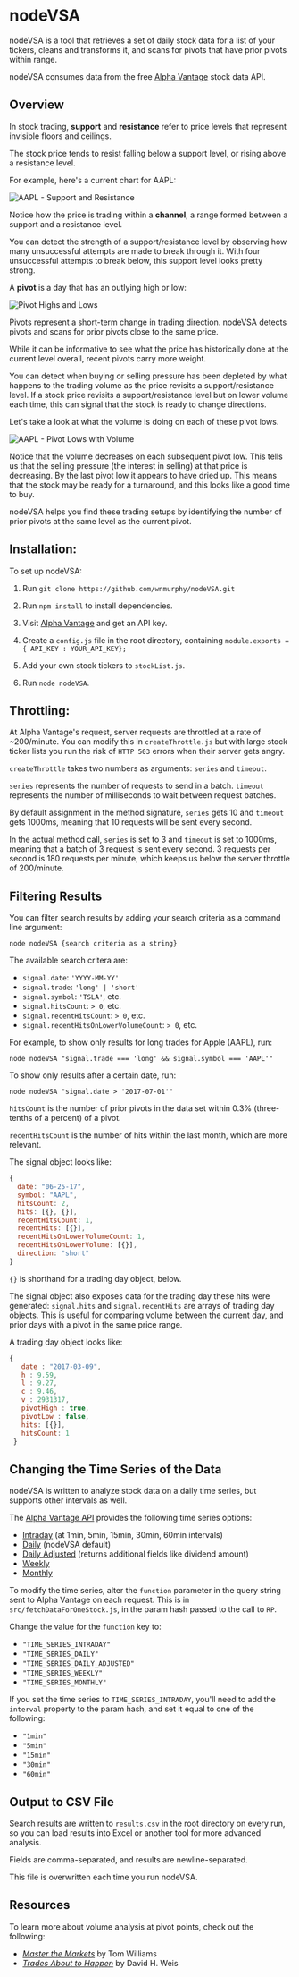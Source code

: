 # nodeVSA

nodeVSA is a tool that retrieves a set of daily stock data for a list of your tickers, cleans and transforms it, and scans for pivots that have prior pivots within range.

nodeVSA consumes data from the free [Alpha Vantage](https://www.alphavantage.co/) stock data API.

## Overview

In stock trading, **support** and **resistance** refer to price levels that represent invisible floors and ceilings.

The stock price tends to resist falling below a support level, or rising above a resistance level.

For example, here's a current chart for AAPL:

![AAPL - Support and Resistance](./img/sup-res.png)

Notice how the price is trading within a **channel**, a range formed between a support and a resistance level.

You can detect the strength of a support/resistance level by observing how many unsuccessful attempts are made to break through it. With four unsuccessful attempts to break below, this support level looks pretty strong.

A **pivot** is a day that has an outlying high or low:

![Pivot Highs and Lows](./img/pivots.png)

Pivots represent a short-term change in trading direction. nodeVSA detects pivots and scans for prior pivots close to the same price. 

While it can be informative to see what the price has historically done at the current level overall, recent pivots carry more weight.

You can detect when buying or selling pressure has been depleted by what happens to the trading volume as the price revisits a support/resistance level. If a stock price revisits a support/resistance level but on lower volume each time, this can signal that the stock is ready to change directions.

Let's take a look at what the volume is doing on each of these pivot lows.

![AAPL - Pivot Lows with Volume](./img/pivots-w-vol.png)

Notice that the volume decreases on each subsequent pivot low. This tells us that the selling pressure (the interest in selling) at that price is decreasing. By the last pivot low it appears to have dried up. This means that the stock may be ready for a turnaround, and this looks like a good time to buy.

nodeVSA helps you find these trading setups by identifying the number of prior pivots at the same level as the current pivot.

## Installation:

To set up nodeVSA:

1. Run `git clone https://github.com/wnmurphy/nodeVSA.git`

2. Run `npm install` to install dependencies.

3. Visit [Alpha Vantage](https://www.alphavantage.co/support/#api-key) and get an API key.

4. Create a `config.js` file in the root directory, containing `module.exports = { API_KEY : YOUR_API_KEY};`

5. Add your own stock tickers to `stockList.js`.

6. Run `node nodeVSA`.

## Throttling:

At Alpha Vantage's request, server requests are throttled at a rate of ~200/minute. You can modify this in `createThrottle.js` but with large stock ticker lists you run the risk of `HTTP 503` errors when their server gets angry.

`createThrottle` takes two numbers as arguments: `series` and `timeout`.

`series` represents the number of requests to send in a batch. `timeout` represents the number of milliseconds to wait between request batches.

By default assignment in the method signature, `series` gets 10 and `timeout` gets 1000ms, meaning that 10 requests will be sent every second.

In the actual method call, `series` is set to 3 and `timeout` is set to 1000ms, meaning that a batch of 3 request is sent every second.  3 requests per second is 180 requests per minute, which keeps us below the server throttle of 200/minute.

## Filtering Results

You can filter search results by adding your search criteria as a command line argument:

  `node nodeVSA {search criteria as a string}`

The available search critera are:

- `signal.date`: `'YYYY-MM-YY'`
- `signal.trade`: `'long' | 'short'`
- `signal.symbol`: `'TSLA'`, etc.
- `signal.hitsCount`: `> 0`, etc.
- `signal.recentHitsCount`: `> 0`, etc.
- `signal.recentHitsOnLowerVolumeCount`: `> 0`, etc.

For example, to show only results for long trades for Apple (AAPL), run:

  `node nodeVSA "signal.trade === 'long' && signal.symbol === 'AAPL'"`

To show only results after a certain date, run:
  
  `node nodeVSA "signal.date > '2017-07-01'"`

`hitsCount` is the number of prior pivots in the data set within 0.3% (three-tenths of a percent) of a pivot.

`recentHitsCount` is the number of hits within the last month, which are more relevant.

The signal object looks like:

~~~javascript
{
  date: "06-25-17",
  symbol: "AAPL",
  hitsCount: 2,
  hits: [{}, {}],
  recentHitsCount: 1,
  recentHits: [{}],
  recentHitsOnLowerVolumeCount: 1,
  recentHitsOnLowerVolume: [{}],
  direction: "short"
}
~~~

`{}` is shorthand for a trading day object, below.

The signal object also exposes data for the trading day these hits were generated: `signal.hits` and `signal.recentHits` are arrays of trading day objects. This is useful for comparing volume between the current day, and prior days with a pivot in the same price range.

A trading day object looks like:

~~~javascript
{
   date : "2017-03-09",
   h : 9.59,
   l : 9.27,
   c : 9.46,
   v : 2931317,
   pivotHigh : true,
   pivotLow : false,
   hits: [{}],
   hitsCount: 1
 }
~~~

## Changing the Time Series of the Data

nodeVSA is written to analyze stock data on a daily time series, but supports other intervals as well.

The [Alpha Vantage API](https://www.alphavantage.co/documentation) provides the following time series options:

- [Intraday](https://www.alphavantage.co/documentation/#intraday) (at 1min, 5min, 15min, 30min, 60min intervals)
- [Daily](https://www.alphavantage.co/documentation/#daily) (nodeVSA default)
- [Daily Adjusted](https://www.alphavantage.co/documentation/#dailyadj) (returns additional fields like dividend amount)
- [Weekly](https://www.alphavantage.co/documentation/#weekly)
- [Monthly](https://www.alphavantage.co/documentation/#monthly)

To modify the time series, alter the `function` parameter in the query string sent to Alpha Vantage on each request. This is in `src/fetchDataForOneStock.js`, in the param hash passed to the call to `RP`.

Change the value for the `function` key to:

- `"TIME_SERIES_INTRADAY"`
- `"TIME_SERIES_DAILY"`
- `"TIME_SERIES_DAILY_ADJUSTED"`
- `"TIME_SERIES_WEEKLY"`
- `"TIME_SERIES_MONTHLY"`

If you set the time series to `TIME_SERIES_INTRADAY`, you'll need to add the `interval` property to the param hash, and set it equal to one of the following:

- `"1min"`
- `"5min"`
- `"15min"`
- `"30min"`
- `"60min"`

## Output to CSV File

Search results are written to `results.csv` in the root directory on every run, so you can load results into Excel or another tool for more advanced analysis.

Fields are comma-separated, and results are newline-separated.

This file is overwritten each time you run nodeVSA.

## Resources

To learn more about volume analysis at pivot points, check out the following:

- [*Master the Markets*](https://www.tradeguider.com/mtm_251058.pdf) by Tom Williams
- [*Trades About to Happen*](https://www.amazon.com/gp/product/0470487801/) by David H. Weis